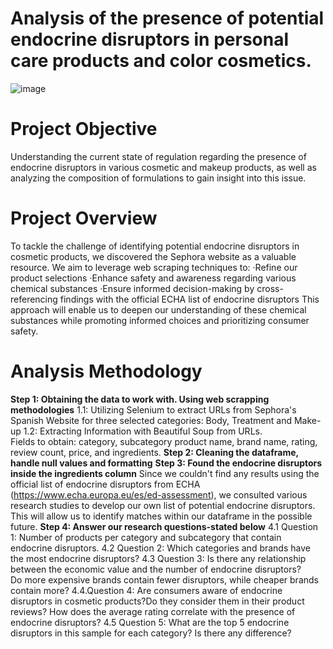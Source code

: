 # Analysis of the presence of potential endocrine disruptors in personal care products and color cosmetics.
![image](https://github.com/user-attachments/assets/595416fd-c4be-4963-8956-36d43a3c649c)

# Project Objective
Understanding the current state of regulation regarding the presence of endocrine disruptors in various cosmetic and makeup products, as well as analyzing the composition of formulations to gain insight into this issue.

# Project Overview
To tackle the challenge of identifying potential endocrine disruptors in cosmetic products, we discovered the Sephora website as a valuable resource. We aim to leverage web scraping techniques to:
·Refine our product selections
·Enhance safety and awareness regarding various chemical substances
·Ensure informed decision-making by cross-referencing findings with the official ECHA list of endocrine disruptors
This approach will enable us to deepen our understanding of these chemical substances while promoting informed choices and prioritizing consumer safety.

# Analysis Methodology
**Step 1: Obtaining the data to work with. Using web scrapping methodologies**
 1.1: Utilizing Selenium to extract URLs from Sephora's Spanish Website for three selected categories: Body, Treatment and Make-up
 1.2: Extracting Information with Beautiful Soup from URLs. <br>Fields to obtain: category, subcategory product name, brand name, rating, review count, price, and ingredients.
**Step 2: Cleaning the dataframe, handle null values and formatting**
**Step 3: Found the endocrine disruptors inside the ingredients column**
Since we couldn't find any results using the official list of endocrine disruptors from ECHA (https://www.echa.europa.eu/es/ed-assessment), 
we consulted various research studies to develop our own list of potential endocrine disruptors. This will allow us to identify matches within our dataframe in the possible future.
**Step 4: Answer our research questions-stated below**
  4.1 Question 1: Number of products per category and subcategory that contain endocrine disruptors.
  4.2 Question 2: Which categories and brands have the most endocrine disruptors?
  4.3 Question 3: Is there any relationship between the economic value and the number of endocrine disruptors? <br>Do more expensive brands contain fewer disruptors, while cheaper brands contain more?
  4.4.Question 4: Are consumers aware of endocrine disruptors in cosmetic products?Do they consider them in their product reviews? How does the average rating correlate with the presence of endocrine disruptors?
  4.5 Question 5: What are the top 5 endocrine disruptors in this sample for each category? Is there any difference?
